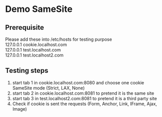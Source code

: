 # Demo SameSite

## Prerequisite
Please add these into /etc/hosts for testing purpose  
127.0.0.1   cookie.localhost.com  
127.0.0.1   test.localhost.com  
127.0.0.1   test.localhost2.com  

## Testing steps
1. start tab 1 in cookie.localhost.com:8080 and choose one cookie SameSite mode (Strict, LAX, None)
2. start tab 2 in cookie.localhost.com:8081 to pretend it is the same site
3. start tab 3 in test.localhost2.com:8081 to pretend it is a third party site
4. Check if cookie is sent the requests (Form, Anchor, Link, IFrame, Ajax, Image)
